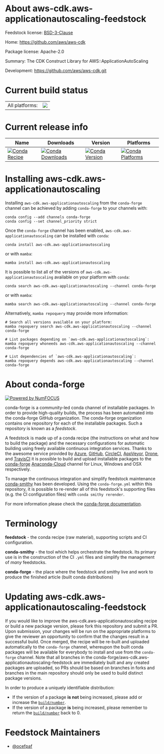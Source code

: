 About aws-cdk.aws-applicationautoscaling-feedstock
==================================================

Feedstock license: [BSD-3-Clause](https://github.com/conda-forge/aws-cdk.aws-applicationautoscaling-feedstock/blob/main/LICENSE.txt)

Home: https://github.com/aws/aws-cdk

Package license: Apache-2.0

Summary: The CDK Construct Library for AWS::ApplicationAutoScaling

Development: https://github.com/aws/aws-cdk.git

Current build status
====================


<table><tr><td>All platforms:</td>
    <td>
      <a href="https://dev.azure.com/conda-forge/feedstock-builds/_build/latest?definitionId=19909&branchName=main">
        <img src="https://dev.azure.com/conda-forge/feedstock-builds/_apis/build/status/aws-cdk.aws-applicationautoscaling-feedstock?branchName=main">
      </a>
    </td>
  </tr>
</table>

Current release info
====================

| Name | Downloads | Version | Platforms |
| --- | --- | --- | --- |
| [![Conda Recipe](https://img.shields.io/badge/recipe-aws--cdk.aws--applicationautoscaling-green.svg)](https://anaconda.org/conda-forge/aws-cdk.aws-applicationautoscaling) | [![Conda Downloads](https://img.shields.io/conda/dn/conda-forge/aws-cdk.aws-applicationautoscaling.svg)](https://anaconda.org/conda-forge/aws-cdk.aws-applicationautoscaling) | [![Conda Version](https://img.shields.io/conda/vn/conda-forge/aws-cdk.aws-applicationautoscaling.svg)](https://anaconda.org/conda-forge/aws-cdk.aws-applicationautoscaling) | [![Conda Platforms](https://img.shields.io/conda/pn/conda-forge/aws-cdk.aws-applicationautoscaling.svg)](https://anaconda.org/conda-forge/aws-cdk.aws-applicationautoscaling) |

Installing aws-cdk.aws-applicationautoscaling
=============================================

Installing `aws-cdk.aws-applicationautoscaling` from the `conda-forge` channel can be achieved by adding `conda-forge` to your channels with:

```
conda config --add channels conda-forge
conda config --set channel_priority strict
```

Once the `conda-forge` channel has been enabled, `aws-cdk.aws-applicationautoscaling` can be installed with `conda`:

```
conda install aws-cdk.aws-applicationautoscaling
```

or with `mamba`:

```
mamba install aws-cdk.aws-applicationautoscaling
```

It is possible to list all of the versions of `aws-cdk.aws-applicationautoscaling` available on your platform with `conda`:

```
conda search aws-cdk.aws-applicationautoscaling --channel conda-forge
```

or with `mamba`:

```
mamba search aws-cdk.aws-applicationautoscaling --channel conda-forge
```

Alternatively, `mamba repoquery` may provide more information:

```
# Search all versions available on your platform:
mamba repoquery search aws-cdk.aws-applicationautoscaling --channel conda-forge

# List packages depending on `aws-cdk.aws-applicationautoscaling`:
mamba repoquery whoneeds aws-cdk.aws-applicationautoscaling --channel conda-forge

# List dependencies of `aws-cdk.aws-applicationautoscaling`:
mamba repoquery depends aws-cdk.aws-applicationautoscaling --channel conda-forge
```


About conda-forge
=================

[![Powered by
NumFOCUS](https://img.shields.io/badge/powered%20by-NumFOCUS-orange.svg?style=flat&colorA=E1523D&colorB=007D8A)](https://numfocus.org)

conda-forge is a community-led conda channel of installable packages.
In order to provide high-quality builds, the process has been automated into the
conda-forge GitHub organization. The conda-forge organization contains one repository
for each of the installable packages. Such a repository is known as a *feedstock*.

A feedstock is made up of a conda recipe (the instructions on what and how to build
the package) and the necessary configurations for automatic building using freely
available continuous integration services. Thanks to the awesome service provided by
[Azure](https://azure.microsoft.com/en-us/services/devops/), [GitHub](https://github.com/),
[CircleCI](https://circleci.com/), [AppVeyor](https://www.appveyor.com/),
[Drone](https://cloud.drone.io/welcome), and [TravisCI](https://travis-ci.com/)
it is possible to build and upload installable packages to the
[conda-forge](https://anaconda.org/conda-forge) [Anaconda-Cloud](https://anaconda.org/)
channel for Linux, Windows and OSX respectively.

To manage the continuous integration and simplify feedstock maintenance
[conda-smithy](https://github.com/conda-forge/conda-smithy) has been developed.
Using the ``conda-forge.yml`` within this repository, it is possible to re-render all of
this feedstock's supporting files (e.g. the CI configuration files) with ``conda smithy rerender``.

For more information please check the [conda-forge documentation](https://conda-forge.org/docs/).

Terminology
===========

**feedstock** - the conda recipe (raw material), supporting scripts and CI configuration.

**conda-smithy** - the tool which helps orchestrate the feedstock.
                   Its primary use is in the construction of the CI ``.yml`` files
                   and simplify the management of *many* feedstocks.

**conda-forge** - the place where the feedstock and smithy live and work to
                  produce the finished article (built conda distributions)


Updating aws-cdk.aws-applicationautoscaling-feedstock
=====================================================

If you would like to improve the aws-cdk.aws-applicationautoscaling recipe or build a new
package version, please fork this repository and submit a PR. Upon submission,
your changes will be run on the appropriate platforms to give the reviewer an
opportunity to confirm that the changes result in a successful build. Once
merged, the recipe will be re-built and uploaded automatically to the
`conda-forge` channel, whereupon the built conda packages will be available for
everybody to install and use from the `conda-forge` channel.
Note that all branches in the conda-forge/aws-cdk.aws-applicationautoscaling-feedstock are
immediately built and any created packages are uploaded, so PRs should be based
on branches in forks and branches in the main repository should only be used to
build distinct package versions.

In order to produce a uniquely identifiable distribution:
 * If the version of a package **is not** being increased, please add or increase
   the [``build/number``](https://docs.conda.io/projects/conda-build/en/latest/resources/define-metadata.html#build-number-and-string).
 * If the version of a package **is** being increased, please remember to return
   the [``build/number``](https://docs.conda.io/projects/conda-build/en/latest/resources/define-metadata.html#build-number-and-string)
   back to 0.

Feedstock Maintainers
=====================

* [@ocefpaf](https://github.com/ocefpaf/)

